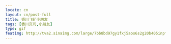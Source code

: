 ```yaml
---
locate: cn
layout: cn/post-full
title: 香川飞铲小朋友
tags: [香川真司,小朋友]
type: gif
featimg: http://tva2.sinaimg.com/large/7bb8bd97gy1fxj5aos6s2g20b405inpf.gif
---
```

